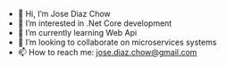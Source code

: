 - 👋 Hi, I’m Jose Diaz Chow
- 👀 I’m interested in .Net Core development
- 🌱 I’m currently learning Web Api
- 💞️ I’m looking to collaborate on microservices systems
- 📫 How to reach me: jose.diaz.chow@gmail.com

<!---
xdc2k/xdc2k is a ✨ special ✨ repository because its `README.md` (this file) appears on your GitHub profile.
You can click the Preview link to take a look at your changes.
--->
